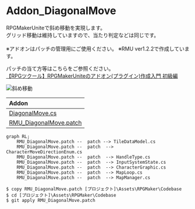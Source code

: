 # Addon_DiagonalMove
RPGMakerUniteで斜め移動を実現します。<br />
グリッド移動は維持していますので、当たり判定などは同じです。<br />
<br />
※アドオンはパッチの管理用にご使用ください。
※RMU ver1.2.2で作成しています。

パッチの当て方等はこちらをご参照ください。<br />
[【RPGツクール】RPGMakerUniteのアドオン(プラグイン)作成入門 初級編](https://qiita.com/pepaperon_p/items/5b0179164af22d2891e1 "【RPGツクール】RPGMakerUniteのアドオン(プラグイン)作成入門 初級編")

![斜め移動](https://github.com/user-attachments/assets/c0d9a4cd-ad31-4132-9fd7-12482c9aa8ab)

| Addon |
|:-----------|
| [DiagonalMove.cs](https://raw.githubusercontent.com/pepaperon-p/Addon_DiagonalMove/main/DiagonalMove/DiagonalMove.cs "DiagonalMove.cs")|
| [RMU_DiagonalMove.patch](https://raw.githubusercontent.com/pepaperon-p/Addon_DiagonalMove/main/DiagonalMove/RMU_DiagonalMove.patch "RMU_DiagonalMove.patch")|

```mermaid
graph RL;
    RMU_DiagonalMove.patch --  patch --> TileDataModel.cs
    RMU_DiagonalMove.patch --  patch  --> CharacterMoveDirectionEnum.cs
    RMU_DiagonalMove.patch --  patch  --> HandleType.cs
    RMU_DiagonalMove.patch --  patch  --> InputSystemState.cs
    RMU_DiagonalMove.patch --  patch  --> CharacterGraphic.cs
    RMU_DiagonalMove.patch --  patch  --> MapLoop.cs
    RMU_DiagonalMove.patch --  patch  --> MapManager.cs
```
```
$ copy RMU_DiagonalMove.patch [プロジェクト]\Assets\RPGMaker\Codebase
$ cd [プロジェクト]\Assets\RPGMaker\Codebase
$ git apply RMU_DiagonalMove.patch
```
